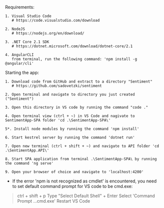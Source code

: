 Requirements:

	1. Visual Studio Code
	   # https://code.visualstudio.com/download

	2. NodeJS
	   # https://nodejs.org/en/download/

	3. .NET Core 2.1 SDK 
	   # https://dotnet.microsoft.com/download/dotnet-core/2.1

	4. AngularCLI
	   from terminal, run the following command: 'npm install -g @angular/cli'

Starting the app:
	
	1. Download code from GitHub and extract to a directory "Sentiment"
	   # https://github.com/sadovetzki/sentiment

	2. Open terminal and navigate to directory you just created ("Sentiment")

	3. Open this directory in VS code by running the command "code ."

	4. Open terminal view (ctrl + ~) in VS Code and nagivate to SentimentApp-SPA folder 'cd .\SentimentApp-SPA\'

	5*. Install node modules by running the command 'npm install'

	6. Start kestrel server by running the command 'dotnet run'

	7. Open new terminal (ctrl + shift + ~) and navigate to API folder 'cd .\SentimentApp.API\'

	8. Start SPA application from terminal .\SentimentApp-SPA\ by running the command 'ng serve'

	9. Open your browser of choice and navigate to 'localhost:4200' 


* If the error 'npm is not recognized as cmdlet' is encountered, you need to set default command prompt for VS code to be cmd.exe:
 > ctrl + shift + p
 > Type "Select Default Shell" + Enter
 > Select 'Command Prompt ...cmd.exe'
 > Restart VS Code

